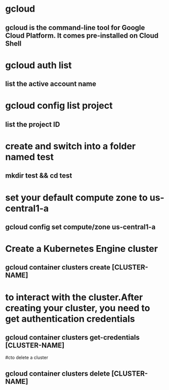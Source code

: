 # gcloud

## gcloud is the command-line tool for Google Cloud Platform. It comes pre-installed on Cloud Shell

# gcloud auth list

## list the active account name

# gcloud config list project

## list the project ID

# create and switch into a folder named test
## mkdir test && cd test

# set your default compute zone to us-central1-a
## gcloud config set compute/zone us-central1-a

# Create a Kubernetes Engine cluster
## gcloud container clusters create [CLUSTER-NAME]

# to interact with the cluster.After creating your cluster, you need to get authentication credentials
## gcloud container clusters get-credentials [CLUSTER-NAME]

#cto delete a cluster
## gcloud container clusters delete [CLUSTER-NAME]
